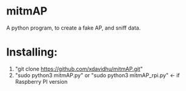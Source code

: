 # mitmAP
A python program, to create a fake AP, and sniff data.

# Installing:
  1. "git clone https://github.com/xdavidhu/mitmAP.git"
  2. "sudo python3 mitmAP.py" or "sudo python3 mitmAP_rpi.py" <- if Raspberry PI version
